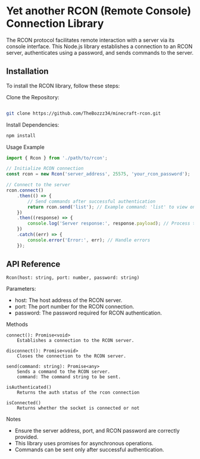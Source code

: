 # Yet another RCON (Remote Console) Connection Library

The RCON protocol facilitates remote interaction with a server via its console interface. This Node.js library establishes a connection to an RCON server, authenticates using a password, and sends commands to the server.

## Installation

To install the RCON library, follow these steps:

Clone the Repository:

```bash

git clone https://github.com/TheBozzz34/minecraft-rcon.git
```
Install Dependencies:

```bash
npm install
```
Usage Example

```javascript
import { Rcon } from './path/to/rcon';

// Initialize RCON connection
const rcon = new Rcon('server_address', 25575, 'your_rcon_password');

// Connect to the server
rcon.connect()
    .then(() => {
        // Send commands after successful authentication
        return rcon.send('list'); // Example command: 'list' to view online players
    })
    .then((response) => {
        console.log('Server response:', response.payload); // Process the server response
    })
    .catch((err) => {
        console.error('Error:', err); // Handle errors
    });
```
## API Reference
`Rcon(host: string, port: number, password: string)`

Parameters:
- host: The host address of the RCON server.
- port: The port number for the RCON connection.
- password: The password required for RCON authentication.

Methods
```
connect(): Promise<void>
    Establishes a connection to the RCON server.

disconnect(): Promise<void>
    Closes the connection to the RCON server.

send(command: string): Promise<any>
    Sends a command to the RCON server.
    command: The command string to be sent.

isAuthenticated()
    Returns the auth status of the rcon connection

isConnected()
    Returns whether the socket is connected or not
```

Notes
- Ensure the server address, port, and RCON password are correctly provided.
- This library uses promises for asynchronous operations.
- Commands can be sent only after successful authentication.
